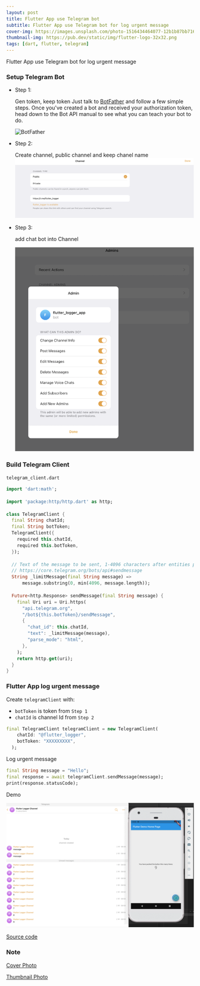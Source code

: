 ```yaml
---
layout: post
title: Flutter App use Telegram bot
subtitle: Flutter App use Telegram bot for log urgent message
cover-img: https://images.unsplash.com/photo-1516434464077-12b1b87bb716
thumbnail-img: https://pub.dev/static/img/flutter-logo-32x32.png
tags: [dart, flutter, telegram]
---
```


Flutter App use Telegram bot for log urgent message

### Setup Telegram Bot

- Step 1:

  Gen token, keep token
  Just talk to [BotFather](https://t.me/botfather) and follow a few simple steps.
  Once you've created a bot and received your authorization token, head down to the Bot API manual to see what you can teach your bot to do.

  ![BotFather](/assets/img/flutter_telegram/step1.png)

- Step 2:

  Create channel, public channel and keep chanel name
  ![Channel](/assets/img/flutter_telegram/step2.png)

- Step 3:

  add chat bot into Channel

  ![Add Chat Bot](/assets/img/flutter_telegram/step3.png)

### Build Telegram Client

`telegram_client.dart`

```dart
import 'dart:math';

import 'package:http/http.dart' as http;

class TelegramClient {
  final String chatId;
  final String botToken;
  TelegramClient({
    required this.chatId,
    required this.botToken,
  });

  // Text of the message to be sent, 1-4096 characters after entities parsing
  // https://core.telegram.org/bots/api#sendmessage
  String _limitMessage(final String message) =>
      message.substring(0, min(4096, message.length));

  Future<http.Response> sendMessage(final String message) {
    final Uri uri = Uri.https(
      "api.telegram.org",
      "/bot${this.botToken}/sendMessage",
      {
        "chat_id": this.chatId,
        "text": _limitMessage(message),
        "parse_mode": "html",
      },
    );
    return http.get(uri);
  }
}

```

### Flutter App log urgent message

Create `telegramClient` with:

- `botToken` is token from `Step 1`
- `chatId` is channel Id from `Step 2`

```dart
final TelegramClient telegramClient = new TelegramClient(
    chatId: "@flutter_logger",
    botToken: "XXXXXXXXX",
  );
```

Log urgent message

```dart
final String message = "Hello";
final response = await telegramClient.sendMessage(message);
print(response.statusCode);
```

Demo

![Demo](/assets/img/flutter_telegram/demo_result.png)

[Source code](https://github.com/ttpho/app_notification_flutter)

### Note

[Cover Photo](https://unsplash.com/photos/GGewLGcQD-I)

[Thumbnail Photo](https://pub.dev/static/img/flutter-logo-32x32.png)
